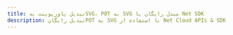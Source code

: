 ---title: تبدیل پاورپوینت بهSVG، POT به SVG مبدل رایگان یا Net SDKdescription: تبدیل رایگانPOT به SVG با استفاده از Net Cloud APIs & SDK. همچنین اسناد Microsoft PowerPoint را در Cloud ایجاد، ویرایش و رندر کنید.---